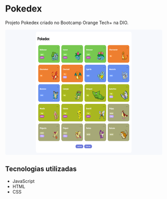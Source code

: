 # Pokedex
Projeto Pokedex criado no Bootcamp Orange Tech+ na DIO.

<p align="center">
  <kbd>
    <img width="550" style="border-radius: 5px" height="400" alt="Demonstração do Projeto" src="pokedex.png">
  </kbd>
</p>

## Tecnologias utilizadas

- JavaScript
- HTML
- CSS
